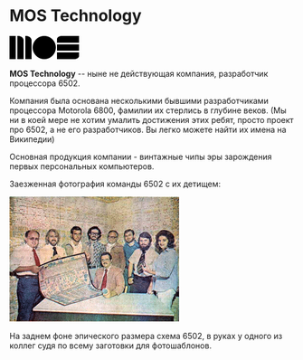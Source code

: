 # MOS Technology

![mos_technology](/BreakingNESWiki/imgstore/mos_technology.png)

**MOS Technology** -- ныне не действующая компания, разработчик процессора 6502.

Компания была основана несколькими бывшими разработчиками процессора Motorola 6800, фамилии их стерлись в глубине веков. 
(Мы ни в коей мере не хотим умалить достижения этих ребят, просто проект про 6502, а не его разработчиков. Вы легко можете найти их имена на Википедии)

Основная продукция компании - винтажные чипы эры зарождения первых персональных компьютеров.

Заезженная фотография команды 6502 с их детищем:

![mos_technology_6502_team](/BreakingNESWiki/imgstore/mos_technology_6502_team.gif)

На заднем фоне эпического размера схема 6502, в руках у одного из коллег судя по всему заготовки для фотошаблонов.
